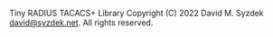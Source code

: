 
Tiny RADIUS TACACS+ Library
Copyright (C) 2022 David M. Syzdek <david@syzdek.net>.
All rights reserved.

